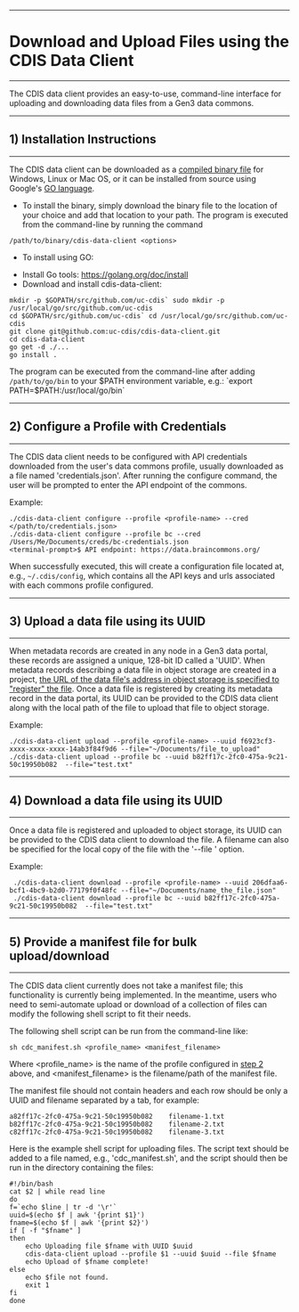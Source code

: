 * * *
# Download and Upload Files using the CDIS Data Client
* * *
The CDIS data client provides an easy-to-use, command-line interface for uploading and downloading data files from a Gen3 data commons.

* * *
## 1) Installation Instructions
* * *
The CDIS data client can be downloaded as a [compiled binary file](https://github.com/uc-cdis/cdis-data-client/releases) for Windows, Linux or Mac OS, or it can be installed from source using Google's [GO language](https://golang.org/dl/).

* To install the binary, simply download the binary file to the location of your choice and add that location to your path. The program is executed from the command-line by running the command
```
/path/to/binary/cdis-data-client <options>
```

* To install using GO:
- Install Go tools: https://golang.org/doc/install
- Download and install cdis-data-client:
```
mkdir -p $GOPATH/src/github.com/uc-cdis` sudo mkdir -p /usr/local/go/src/github.com/uc-cdis
cd $GOPATH/src/github.com/uc-cdis` cd /usr/local/go/src/github.com/uc-cdis
git clone git@github.com:uc-cdis/cdis-data-client.git
cd cdis-data-client
go get -d ./...
go install .
```
The program can be executed from the command-line after adding `/path/to/go/bin` to your $PATH environment variable, e.g.: `export PATH=$PATH:/usr/local/go/bin`

* * *
## 2) Configure a Profile with Credentials
* * *
The CDIS data client needs to be configured with API credentials downloaded from the user's data commons profile, usually downloaded as a file named 'credentials.json'. After running the configure command, the user will be prompted to enter the API endpoint of the commons.

Example:
```
./cdis-data-client configure --profile <profile-name> --cred </path/to/credentials.json>
./cdis-data-client configure --profile bc --cred /Users/Me/Documents/creds/bc-credentials.json
<terminal-prompt>$ API endpoint: https://data.braincommons.org/
```

When successfully executed, this will create a configuration file located at, e.g., `~/.cdis/config`, which contains all the API keys and urls associated with each commons profile configured.

* * *
## 3) Upload a data file using its UUID
* * *
When metadata records are created in any node in a Gen3 data portal, these records are assigned a unique, 128-bit ID called a 'UUID'.  When metadata records describing a data file in object storage are created in a project, [the URL of the data file's address in object storage is specified to "register" the file](/user-guide/data-contribution/#5-register-data-files-with-the-windmill-data-portal). Once a data file is registered by creating its metadata record in the data portal, its UUID can be provided to the CDIS data client along with the local path of the file to upload that file to object storage.

Example:
```
./cdis-data-client upload --profile <profile-name> --uuid f6923cf3-xxxx-xxxx-xxxx-14ab3f84f9d6 --file="~/Documents/file_to_upload"
./cdis-data-client upload --profile bc --uuid b82ff17c-2fc0-475a-9c21-50c19950b082  --file="test.txt"
```
* * *
## 4) Download a data file using its UUID
* * *
Once a data file is registered and uploaded to object storage, its UUID can be provided to the CDIS data client to download the file. A filename can also be specified for the local copy of the file with the '--file <filename>' option.

Example:
```
 ./cdis-data-client download --profile <profile-name> --uuid 206dfaa6-bcf1-4bc9-b2d0-77179f0f48fc --file="~/Documents/name_the_file.json"
 ./cdis-data-client download --profile bc --uuid b82ff17c-2fc0-475a-9c21-50c19950b082  --file="test.txt"
```


* * *
## 5) Provide a manifest file for bulk upload/download
* * *
The CDIS data client currently does not take a manifest file; this functionality is currently being implemented. In the meantime, users who need to semi-automate upload or download of a collection of files can modify the following shell script to fit their needs.

The following shell script can be run from the command-line like:
```
sh cdc_manifest.sh <profile_name> <manifest_filename>
```
Where <profile_name> is the name of the profile configured in [step 2](/appendices/cdis-data-client/#2-configure-a-profile-with-credentials) above, and <manifest_filename> is the filename/path of the manifest file.

The manifest file should not contain headers and each row should be only a UUID and filename separated by a tab, for example:
```
a82ff17c-2fc0-475a-9c21-50c19950b082	filename-1.txt
b82ff17c-2fc0-475a-9c21-50c19950b082	filename-2.txt
c82ff17c-2fc0-475a-9c21-50c19950b082	filename-3.txt
```
Here is the example shell script for uploading files. The script text should be added to a file named, e.g., 'cdc_manifest.sh', and the script should then be run in the directory containing the files:

```
#!/bin/bash
cat $2 | while read line
do
f=`echo $line | tr -d '\r'`
uuid=$(echo $f | awk '{print $1}')
fname=$(echo $f | awk '{print $2}')
if [ -f "$fname" ]
then
	echo Uploading file $fname with UUID $uuid
	cdis-data-client upload --profile $1 --uuid $uuid --file $fname
	echo Upload of $fname complete!
else
	echo $file not found.
	exit 1
fi
done
```
